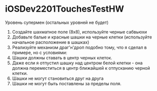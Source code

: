iOSDev2201TouchesTestHW
=======================
Уровень супермен (остальных уровней не будет)

1. Создайте шахматное поле (8х8), используйте черные сабвьюхи
2. Добавьте балые и красные шашки на черные клетки (используйте начальное расположение в шашках)
3. Реализуйте механизм драг'н'дроп подобно тому, что я сделал в примере, но с условиями:
4. Шашки должны ставать в центр черных клеток.
5. Даже если я отпустил шашку над центром белой клетки - она должна переместиться в центр ближайшей к отпусканию черной клетки.
6. Шашки не могут становиться друг на друга
7. Шашки не могут быть поставлены за пределы поля.
